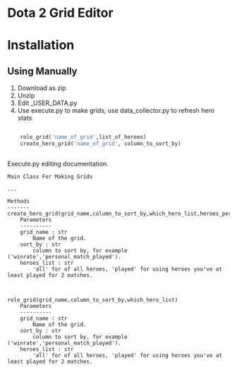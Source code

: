 # Dota 2 Grid Editor

# Installation


## Using Manually
1. Download as zip
2. Unzip
3. Edit _USER_DATA.py
4. Use execute.py to make grids, use data_collector.py to refresh hero stats

```python

    role_grid('name_of_grid',list_of_heroes)
    create_hero_grid('name_of_grid', column_to_sort_by)
    
```

Execute.py editing documentation.

    Main Class For Making Grids

    ...

    Methods
    -------
    create_hero_grid(grid_name,column_to_sort_by,which_hero_list,heroes_per_line)
        Parameters
        ----------
        grid_name : str
            Name of the grid.
        sort_by : str
            column to sort by, for example ('winrate','personal_match_played').
        heroes_list : str
            'all' for of all heroes, 'played' for using heroes you've at least played for 2 matches.
        
        
        
    role_grid(grid_name,column_to_sort_by,which_hero_list)
        Parameters
        ----------
        grid_name : str
            Name of the grid.
        sort_by : str
            column to sort by, for example ('winrate','personal_match_played').
        heroes_list : str
            'all' for of all heroes, 'played' for using heroes you've at least played for 2 matches.